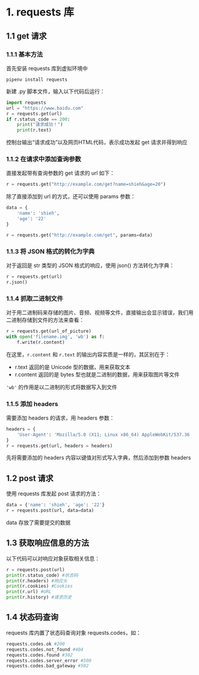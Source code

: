 # 1. requests 库

## 1.1 get 请求

### 1.1.1 基本方法

首先安装 requests 库到虚拟环境中

```
pipenv install requests
```

新建 .py 脚本文件，输入以下代码后运行：

```python
import requests
url = "https://www.baidu.com"
r = requests.get(url)
if r.status_code == 200:
    print("请求成功！")
    print(r.text)
```

控制台输出“请求成功”以及网页HTML代码，表示成功发起 get 请求并得到响应



### 1.1.2 在请求中添加查询参数

直接发起带有查询参数的 get 请求的 url 如下：

```python
r = requests.get("http://example.com/get?name=shieh&age=20")
```

除了直接添加到 url 的方式，还可以使用 params 参数：

```python
data = {
	'name': 'shieh',
	'age': '22'
}

r = requests.get("http://example.com/get", params=data)
```



### 1.1.3 将 JSON 格式的转化为字典

对于返回是 str 类型的 JSON 格式的响应，使用 json() 方法转化为字典：

```python
r = requests.get(url)
r.json()
```



### 1.1.4 抓取二进制文件

对于用二进制码来存储的图片、音频、视频等文件，直接输出会显示错误，我们用二进制存储到文件的方法来查看：

```python
r = requests.get(url_of_picture)
with open('filename.img', 'wb') as f:
	f.write(r.content)
```

在这里，`r.content` 和 `r.text` 的输出内容实质是一样的，其区别在于：

- r.text 返回的是 Unicode 型的数据，用来获取文本
- r.content 返回的是 bytes 型也就是二进制的数据，用来获取图片等文件

`'wb'` 的作用是以二进制的形式将数据写入到文件



### 1.1.5 添加 headers 

需要添加 headers 的请求，用 headers 参数：

```python
headers = {
	'User-Agent': 'Mozilla/5.0 (X11; Linux x86_64) AppleWebKit/537.36 	  (KHTML, like Gecko) Chrome/69.0.3497.100 Safari/537.36'
}
r = requests.get(url, headers = headers)
```

先将需要添加的 headers 内容以键值对形式写入字典，然后添加到参数 headers 



## 1.2 post 请求

使用 requests 库发起 post 请求的方法：

```python
data = {'name': 'shieh', 'age': '22'}
r = requests.post(url, data=data)
```

data 存放了需要提交的数据

## 1.3 获取响应信息的方法

以下代码可以对响应对象获取相关信息：

```python
r = requests.post(url)
print(r.status_code) #状态码
print(r.headers) #响应头
print(r.cookies) #Cookies
print(r.url) #URL
print(r.history) #请求历史
```

## 1.4 状态码查询

requests 库内置了状态码查询对象 requests.codes，如：

```python
requests.codes.ok #200
requests.codes.not_found #404
requests.codes.found #302
requests.codes.server_error #500
requests.codes.bad_gateway #502
```

